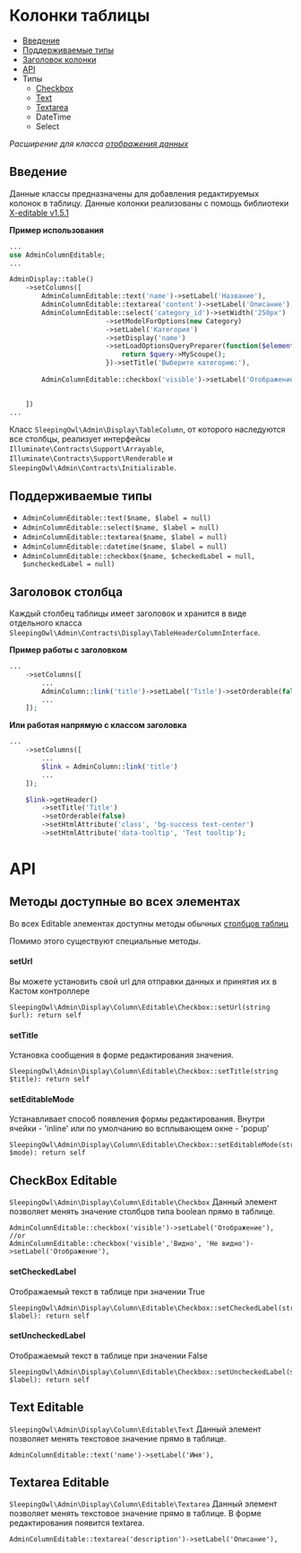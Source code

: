 # Колонки таблицы

- [Введение](#introduction)
- [Поддерживаемые типы](#supported-types)
- [Заголовок колонки](#column-heading)
- [API](#api)
- Типы
    - [Checkbox](#checkbox_editable)
    - [Text](#text_editable)
    - [Textarea](#textarea_editable)
    - DateTime  
    - Select   


*Расширение для класса [отображения данных](displays)*


<a name="introduction"></a>
## Введение

Данные классы предназначены для добавления редактируемых колонок в таблицу. Данные колонки реализованы с помощь библиотеки [X-editable v1.5.1](http://vitalets.github.io/x-editable/) 

**Пример использования**

```php
...
use AdminColumnEditable;
...

AdminDisplay::table()
    ->setColumns([
        AdminColumnEditable::text('name')->setLabel('Название'),       
        AdminColumnEditable::textarea('content')->setLabel('Описание'),       
        AdminColumnEditable::select('category_id')->setWidth('250px')
                        ->setModelForOptions(new Category)
                        ->setLabel('Категория')
                        ->setDisplay('name')
                        ->setLoadOptionsQueryPreparer(function($element, $query) {
                            return $query->MyScoupe();
                        })->setTitle('Выберите категорию:'),
        
        AdminColumnEditable::checkbox('visible')->setLabel('Отображение')->setWidth('30px'),

                        
    ])
...
```

Класс `SleepingOwl\Admin\Display\TableColumn`, от которого наследуются
все столбцы, реализует интерфейсы `Illuminate\Contracts\Support\Arrayable`,
`Illuminate\Contracts\Support\Renderable` и `SleepingOwl\Admin\Contracts\Initializable`.

<a name="supported-types"></a>
## Поддерживаемые типы

 - `AdminColumnEditable::text($name, $label = null)`
 - `AdminColumnEditable::select($name, $label = null)`
 - `AdminColumnEditable::textarea($name, $label = null)`
 - `AdminColumnEditable::datetime($name, $label = null)` 
 - `AdminColumnEditable::checkbox($name, $checkedLabel = null, $uncheckedLabel = null)`


<a name="column-heading"></a>
## Заголовок столбца

Каждый столбец таблицы имеет заголовок и хранится в виде отдельного класса
`SleepingOwl\Admin\Contracts\Display\TableHeaderColumnInterface`.

**Пример работы с заголовком**

```php
...
    ->setColumns([
        ...
        AdminColumn::link('title')->setLabel('Title')->setOrderable(false),
        ...
    ]);
```

**Или работая напрямую с классом заголовка**
```php
...
    ->setColumns([
        ...
        $link = AdminColumn::link('title')
        ...
    ]);

    $link->getHeader()
        ->setTitle('Title')
        ->setOrderable(false)
        ->setHtmlAttribute('class', 'bg-success text-center')
        ->setHtmlAttribute('data-tooltip', 'Test tooltip');
```


<a name="api"></a>
# API

<a name="all-methods"></a>
## Методы доступные во всех элементах
Во всех Editable элементах доступны методы обычных [столбцов таблиц](https://sleepingowladmin.ru/docs/columns#api) 

Помимо этого существуют специальные методы. 

<a name="set-label"></a>
#### setUrl
Вы можете установить свой url для отправки данных и принятия их в Кастом контроллере

    SleepingOwl\Admin\Display\Column\Editable\Checkbox::setUrl(string $url): return self
    
#### setTitle
Установка сообщения в форме редактирования значения.
    
    SleepingOwl\Admin\Display\Column\Editable\Checkbox::setTitle(string $title): return self
    
#### setEditableMode
Устанавливает способ появления формы редактирования. Внутри ячейки - 'inline' или по умолчанию во всплывающем окне - 'popup'
        
    SleepingOwl\Admin\Display\Column\Editable\Checkbox::setEditableMode(string $mode): return self

<a name="checkbox_editable"></a>    
## CheckBox Editable
`SleepingOwl\Admin\Display\Column\Editable\Checkbox`
Данный элемент позволяет менять значение столбцов типа boolean прямо в таблице.

```
AdminColumnEditable::checkbox('visible')->setLabel('Отображение'),
//or
AdminColumnEditable::checkbox('visible','Видно', 'Не видно')->setLabel('Отображение'),
```


    
#### setCheckedLabel
Отображаемый текст в таблице при значении True

    SleepingOwl\Admin\Display\Column\Editable\Checkbox::setCheckedLabel(string $label): return self
    
#### setUncheckedLabel
Отображаемый текст в таблице при значении False

    SleepingOwl\Admin\Display\Column\Editable\Checkbox::setUncheckedLabel(string $label): return self



<a name="text_editable"></a>    
## Text Editable
`SleepingOwl\Admin\Display\Column\Editable\Text`
Данный элемент позволяет менять текстовое значение прямо в таблице.

```
AdminColumnEditable::text('name')->setLabel('Имя'),
```


<a name="text_editable"></a>    
## Textarea Editable
`SleepingOwl\Admin\Display\Column\Editable\Textarea`
Данный элемент позволяет менять текстовое значение прямо в таблице. В форме редактирования появится textarea.

```
AdminColumnEditable::textarea('description')->setLabel('Описание'),
```
